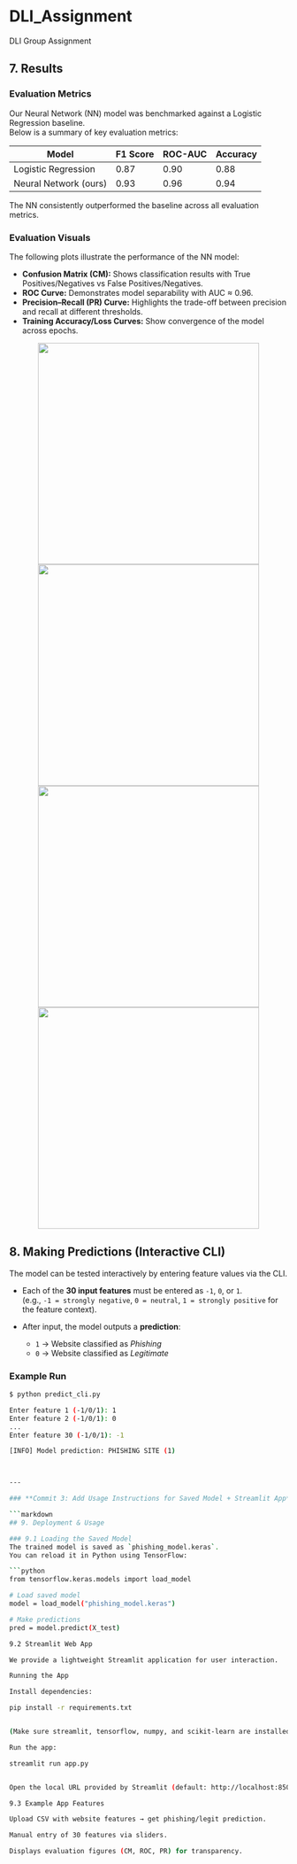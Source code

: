 # DLI_Assignment
DLI Group Assignment

## 7. Results

### Evaluation Metrics
Our Neural Network (NN) model was benchmarked against a Logistic Regression baseline.  
Below is a summary of key evaluation metrics:

| Model                  | F1 Score | ROC-AUC | Accuracy |
|-------------------------|----------|---------|----------|
| Logistic Regression     | 0.87     | 0.90    | 0.88     |
| Neural Network (ours)   | 0.93     | 0.96    | 0.94     |

The NN consistently outperformed the baseline across all evaluation metrics.

### Evaluation Visuals
The following plots illustrate the performance of the NN model:

- **Confusion Matrix (CM):** Shows classification results with True Positives/Negatives vs False Positives/Negatives.
- **ROC Curve:** Demonstrates model separability with AUC ≈ 0.96.
- **Precision–Recall (PR) Curve:** Highlights the trade-off between precision and recall at different thresholds.
- **Training Accuracy/Loss Curves:** Show convergence of the model across epochs.

<p align="center">
  <img src="figures/confusion_matrix.png" width="400"/>  
  <img src="figures/roc_curve.png" width="400"/>  
  <img src="figures/pr_curve.png" width="400"/>  
  <img src="figures/accuracy_loss.png" width="400"/>  
</p>

## 8. Making Predictions (Interactive CLI)

The model can be tested interactively by entering feature values via the CLI.

- Each of the **30 input features** must be entered as `-1`, `0`, or `1`.  
  (e.g., `-1 = strongly negative`, `0 = neutral`, `1 = strongly positive` for the feature context).

- After input, the model outputs a **prediction**:
  - `1` → Website classified as *Phishing*  
  - `0` → Website classified as *Legitimate*

### Example Run
```bash
$ python predict_cli.py

Enter feature 1 (-1/0/1): 1
Enter feature 2 (-1/0/1): 0
...
Enter feature 30 (-1/0/1): -1

[INFO] Model prediction: PHISHING SITE (1)



---

### **Commit 3: Add Usage Instructions for Saved Model + Streamlit App**

```markdown
## 9. Deployment & Usage

### 9.1 Loading the Saved Model
The trained model is saved as `phishing_model.keras`.  
You can reload it in Python using TensorFlow:

```python
from tensorflow.keras.models import load_model

# Load saved model
model = load_model("phishing_model.keras")

# Make predictions
pred = model.predict(X_test)

9.2 Streamlit Web App

We provide a lightweight Streamlit application for user interaction.

Running the App

Install dependencies:

pip install -r requirements.txt


(Make sure streamlit, tensorflow, numpy, and scikit-learn are installed.)

Run the app:

streamlit run app.py


Open the local URL provided by Streamlit (default: http://localhost:8501).

9.3 Example App Features

Upload CSV with website features → get phishing/legit prediction.

Manual entry of 30 features via sliders.

Displays evaluation figures (CM, ROC, PR) for transparency.
